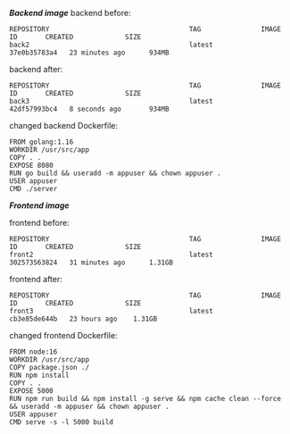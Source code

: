 ***Backend image***
backend before:
```
REPOSITORY                                   TAG               IMAGE ID       CREATED             SIZE
back2                                        latest            37e0b35783a4   23 minutes ago      934MB
```

backend after: 
```
REPOSITORY                                   TAG               IMAGE ID       CREATED             SIZE
back3                                        latest            42df57993bc4   8 seconds ago       934MB
```

changed backend Dockerfile: 
```
FROM golang:1.16
WORKDIR /usr/src/app
COPY . .
EXPOSE 8080
RUN go build && useradd -m appuser && chown appuser .
USER appuser
CMD ./server
```

***Frontend image***

frontend before:
```
REPOSITORY                                   TAG               IMAGE ID       CREATED             SIZE
front2                                       latest            302573563824   31 minutes ago      1.31GB
```

frontend after: 
```
REPOSITORY                                   TAG               IMAGE ID       CREATED             SIZE
front3                                       latest            cb3e85de644b   23 hours ago    1.31GB
```

changed frontend Dockerfile:
```
FROM node:16
WORKDIR /usr/src/app
COPY package.json ./
RUN npm install
COPY . .
EXPOSE 5000
RUN npm run build && npm install -g serve && npm cache clean --force && useradd -m appuser && chown appuser .
USER appuser
CMD serve -s -l 5000 build
```